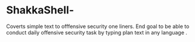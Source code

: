 # ShakkaShell-
Coverts simple text to offfensive security one liners. End goal to be able to conduct daily offensive security task  by typing plan text in any language .  
